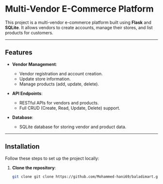# Multi-Vendor E-Commerce Platform

This project is a multi-vendor e-commerce platform built using **Flask** and **SQLite**. It allows vendors to create accounts, manage their stores, and list products for customers.

---

## Features

- **Vendor Management**:
  - Vendor registration and account creation.
  - Update store information.
  - Manage products (add, update, delete).

- **API Endpoints**:
  - RESTful APIs for vendors and products.
  - Full CRUD (Create, Read, Update, Delete) support.

- **Database**:
  - SQLite database for storing vendor and product data.

---

## Installation

Follow these steps to set up the project locally:

1. **Clone the repository**:
   ```bash
   git clone git clone https://github.com/Mohammed-hani69/baladimart.git